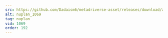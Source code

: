 ```yaml
---
src: https://github.com/Dadaism6/metadriverse-asset/releases/download/assetsv1.0.4/nuplan_1069.mp4
alt: nuplan_1069
tag: nuplan
vid: 1069
order: 192
---
```

